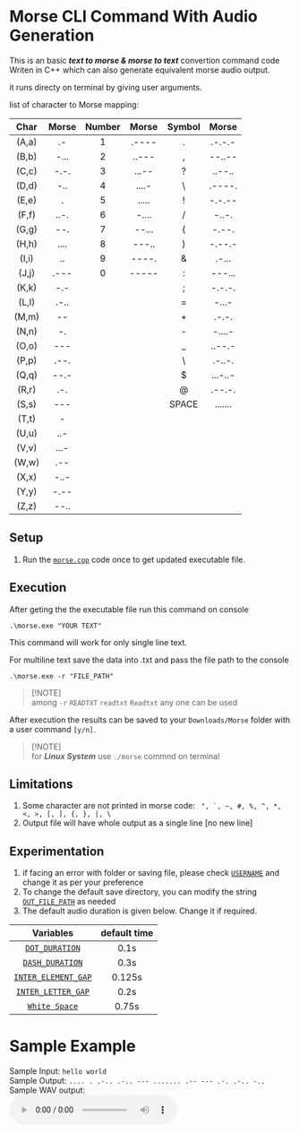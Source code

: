 # Morse CLI Command With Audio Generation 
This is an basic ***text to morse & morse to text*** convertion command code Writen in C++ which can also generate equivalent morse audio output.

it runs directy on terminal by giving user arguments.

list of character to Morse mapping: 

|Char|Morse|Number|Morse|Symbol|Morse
| :-----: | :-----: | :----:| :----:|:----:| :----:|
| (A,a) | .- |1|.----|. | .-.-.-|
| (B,b) | -... |2|..---|, | --..--|
| (C,c) | -.-. |3|...--|? | ..--..|
| (D,d) | -.. |4|....-|\ | .----.|
| (E,e) | .	   |5|.....|! | -.-.--|
| (F,f) | ..-. |6|-....|/ | -..-.|
| (G,g) | --. |7|--...|( | -.--.|
| (H,h) | .... |8|---..|) | -.--.-|
| (I,i) | .. |9|----.|& | .-...|
| (J,j) | .--- |0|-----|: | ---...|
| (K,k) | -.- ||| ; | -.-.-.|
| (L,l) | .-.. ||| = | -...-|
| (M,m) | -- ||| + | .-.-.|
| (N,n) | -. ||| - | -....-|
| (O,o) | --- ||| _ | ..--.-|
| (P,p) | .--. ||| \ | .-..-.|
| (Q,q) | --.- ||| $ | ...-..-|
| (R,r) | .-. ||| @ | .--.-.|
| (S,s) | --- ||| SPACE| .......|
| (T,t) | - |
| (U,u) | ..- |
| (V,v) | ...- |
| (W,w) | .-- |
| (X,x) | -..- |
| (Y,y) | -.-- |
| (Z,z) | --.. |


## Setup
1. Run the [`morse.cpp`](./morse.cpp) code once to get updated executable file. 

## Execution
After geting the the executable file run this command on console
```console
.\morse.exe "YOUR TEXT"
```
This command will work for only single line text.

For multiline text save the data into .txt and pass the file path to the console
```console
.\morse.exe -r "FILE_PATH"
```
>[!NOTE]\
>among `-r` `READTXT` `readtxt` `Readtxt` any one can be used

After execution the results can be saved to your `Downloads/Morse` folder with a user command `[y/n]`.

>[!NOTE]\
>for ***Linux System*** use `./morse` commnd on terminal


## Limitations 
1. Some character are not printed in morse code: ``` ", `, ~, #, %, ^, *, <, >, [, ], {, }, |, \```
2. Output file will have whole output as a single line [no new line]

## Experimentation
1. if facing an error with folder or saving file, please check [`USERNAME`](morse.cpp#L13) and change it as per your preference
2. To change the default save directory, you can modify the string [`OUT_FILE_PATH`](morse.cpp#L59) as needed
3. The default audio duration is given below. Change it if required.

|Variables|default time|
|:--:|:--:|
|[`DOT_DURATION`](audio_genrator.h#L16)| 0.1s|
|[`DASH_DURATION`](audio_genrator.h#L17)| 0.3s|
|[`INTER_ELEMENT_GAP`](audio_genrator.h#L18)| 0.125s|
|[`INTER_LETTER_GAP`](audio_genrator.h#L100)| 0.2s|
|[`White Space`](audio_genrator.h#L71)| 0.75s|

# Sample Example
Sample Input:  `hello world`<br>
Sample Output: `.... . .-.. .-.. --- ....... .-- --- .-. .-.. -..` <br>
Sample WAV output:<br>
<audio controls>
    <source src="./assets/example.wav" type="audio/wav">
    Your browser Does Not support .WAV audio element
</audio>